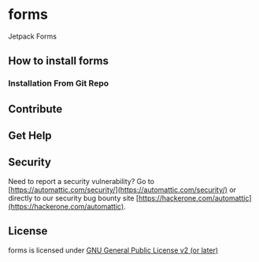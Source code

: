 # forms

Jetpack Forms

## How to install forms

### Installation From Git Repo

## Contribute

## Get Help

## Security

Need to report a security vulnerability? Go to [https://automattic.com/security/](https://automattic.com/security/) or directly to our security bug bounty site [https://hackerone.com/automattic](https://hackerone.com/automattic).

## License

forms is licensed under [GNU General Public License v2 (or later)](./LICENSE.txt)

